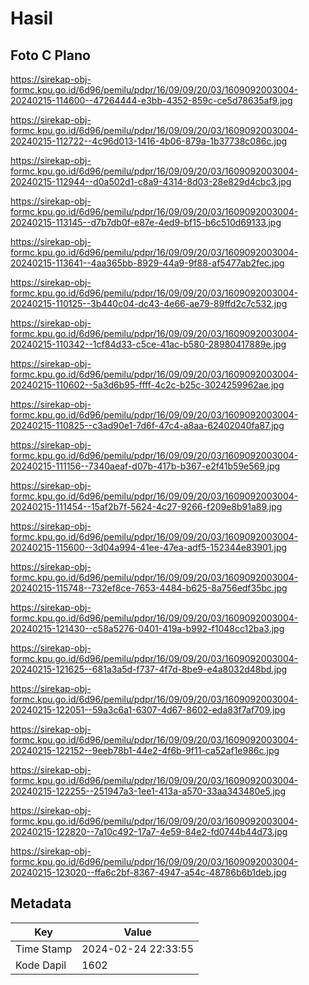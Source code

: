 # Hasil

## Foto C Plano

https://sirekap-obj-formc.kpu.go.id/6d96/pemilu/pdpr/16/09/09/20/03/1609092003004-20240215-114600--47264444-e3bb-4352-859c-ce5d78635af9.jpg

https://sirekap-obj-formc.kpu.go.id/6d96/pemilu/pdpr/16/09/09/20/03/1609092003004-20240215-112722--4c96d013-1416-4b06-879a-1b37738c086c.jpg

https://sirekap-obj-formc.kpu.go.id/6d96/pemilu/pdpr/16/09/09/20/03/1609092003004-20240215-112944--d0a502d1-c8a9-4314-8d03-28e829d4cbc3.jpg

https://sirekap-obj-formc.kpu.go.id/6d96/pemilu/pdpr/16/09/09/20/03/1609092003004-20240215-113145--d7b7db0f-e87e-4ed9-bf15-b6c510d69133.jpg

https://sirekap-obj-formc.kpu.go.id/6d96/pemilu/pdpr/16/09/09/20/03/1609092003004-20240215-113641--4aa365bb-8929-44a9-9f88-af5477ab2fec.jpg

https://sirekap-obj-formc.kpu.go.id/6d96/pemilu/pdpr/16/09/09/20/03/1609092003004-20240215-110125--3b440c04-dc43-4e66-ae79-89ffd2c7c532.jpg

https://sirekap-obj-formc.kpu.go.id/6d96/pemilu/pdpr/16/09/09/20/03/1609092003004-20240215-110342--1cf84d33-c5ce-41ac-b580-28980417889e.jpg

https://sirekap-obj-formc.kpu.go.id/6d96/pemilu/pdpr/16/09/09/20/03/1609092003004-20240215-110602--5a3d6b95-ffff-4c2c-b25c-3024259962ae.jpg

https://sirekap-obj-formc.kpu.go.id/6d96/pemilu/pdpr/16/09/09/20/03/1609092003004-20240215-110825--c3ad90e1-7d6f-47c4-a8aa-62402040fa87.jpg

https://sirekap-obj-formc.kpu.go.id/6d96/pemilu/pdpr/16/09/09/20/03/1609092003004-20240215-111156--7340aeaf-d07b-417b-b367-e2f41b59e569.jpg

https://sirekap-obj-formc.kpu.go.id/6d96/pemilu/pdpr/16/09/09/20/03/1609092003004-20240215-111454--15af2b7f-5624-4c27-9266-f209e8b91a89.jpg

https://sirekap-obj-formc.kpu.go.id/6d96/pemilu/pdpr/16/09/09/20/03/1609092003004-20240215-115600--3d04a994-41ee-47ea-adf5-152344e83901.jpg

https://sirekap-obj-formc.kpu.go.id/6d96/pemilu/pdpr/16/09/09/20/03/1609092003004-20240215-115748--732ef8ce-7653-4484-b625-8a756edf35bc.jpg

https://sirekap-obj-formc.kpu.go.id/6d96/pemilu/pdpr/16/09/09/20/03/1609092003004-20240215-121430--c58a5276-0401-419a-b992-f1048cc12ba3.jpg

https://sirekap-obj-formc.kpu.go.id/6d96/pemilu/pdpr/16/09/09/20/03/1609092003004-20240215-121625--681a3a5d-f737-4f7d-8be9-e4a8032d48bd.jpg

https://sirekap-obj-formc.kpu.go.id/6d96/pemilu/pdpr/16/09/09/20/03/1609092003004-20240215-122051--59a3c6a1-6307-4d67-8602-eda83f7af709.jpg

https://sirekap-obj-formc.kpu.go.id/6d96/pemilu/pdpr/16/09/09/20/03/1609092003004-20240215-122152--9eeb78b1-44e2-4f6b-9f11-ca52af1e986c.jpg

https://sirekap-obj-formc.kpu.go.id/6d96/pemilu/pdpr/16/09/09/20/03/1609092003004-20240215-122255--251947a3-1ee1-413a-a570-33aa343480e5.jpg

https://sirekap-obj-formc.kpu.go.id/6d96/pemilu/pdpr/16/09/09/20/03/1609092003004-20240215-122820--7a10c492-17a7-4e59-84e2-fd0744b44d73.jpg

https://sirekap-obj-formc.kpu.go.id/6d96/pemilu/pdpr/16/09/09/20/03/1609092003004-20240215-123020--ffa6c2bf-8367-4947-a54c-48786b6b1deb.jpg


## Metadata

| Key        | Value               |
| ---------- | ------------------- |
| Time Stamp | 2024-02-24 22:33:55 |
| Kode Dapil | 1602                |




